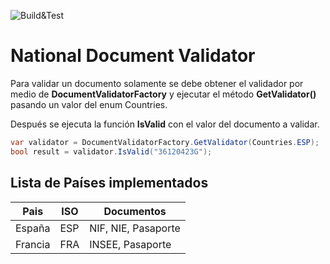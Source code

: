 ![Build&Test](https://github.com/adearriba/NationalDocumentValidator/workflows/Build&Test/badge.svg)

# National Document Validator
Para validar un documento solamente se debe obtener el validador por medio de **DocumentValidatorFactory** y ejecutar el método **GetValidator()** pasando un valor del enum Countries.

Después se ejecuta la función **IsValid** con el valor del documento a validar.

```csharp
var validator = DocumentValidatorFactory.GetValidator(Countries.ESP);
bool result = validator.IsValid("36120423G");
```
## Lista de Países implementados
Pais | ISO | Documentos
------------ | ------------- | -------------
España | ESP | NIF, NIE, Pasaporte
Francia | FRA | INSEE, Pasaporte
